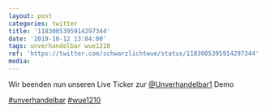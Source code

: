 ```yaml
---
layout: post
categories: twitter
title: '1183005395914297344'
date: '2019-10-12 13:04:00'
tags: unverhandelbar wue1210
ref: 'https://twitter.com/schwarzlichtwue/status/1183005395914297344'
media:
---
```

Wir beenden nun unseren Live Ticker zur [@Unverhandelbar1](https://twitter.com/Unverhandelbar1) Demo

[#unverhandelbar](/t/unverhandelbar) [#wue1210](/t/wue1210) 